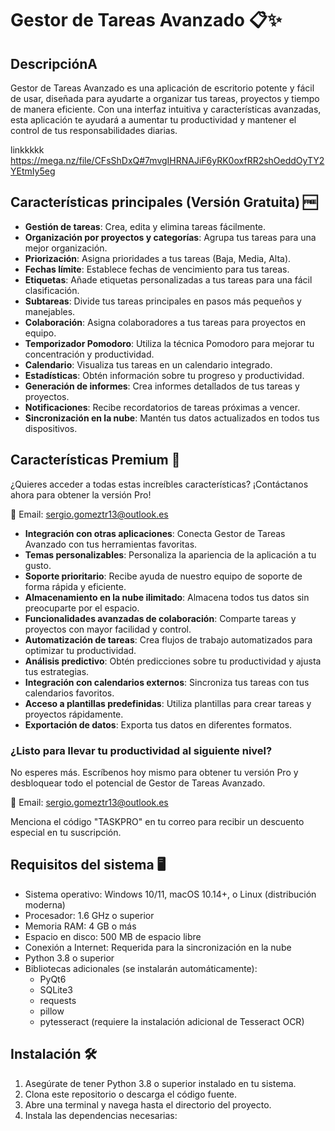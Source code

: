 # Gestor de Tareas Avanzado 📋✨

## DescripciónA

Gestor de Tareas Avanzado es una aplicación de escritorio potente y fácil de usar, diseñada para ayudarte a organizar tus tareas, proyectos y tiempo de manera eficiente. Con una interfaz intuitiva y características avanzadas, esta aplicación te ayudará a aumentar tu productividad y mantener el control de tus responsabilidades diarias.

linkkkkk https://mega.nz/file/CFsShDxQ#7mvgIHRNAJiF6yRK0oxfRR2shOeddOyTY2YEtmIy5eg

## Características principales (Versión Gratuita) 🆓

- **Gestión de tareas**: Crea, edita y elimina tareas fácilmente.
- **Organización por proyectos y categorías**: Agrupa tus tareas para una mejor organización.
- **Priorización**: Asigna prioridades a tus tareas (Baja, Media, Alta).
- **Fechas límite**: Establece fechas de vencimiento para tus tareas.
- **Etiquetas**: Añade etiquetas personalizadas a tus tareas para una fácil clasificación.
- **Subtareas**: Divide tus tareas principales en pasos más pequeños y manejables.
- **Colaboración**: Asigna colaboradores a tus tareas para proyectos en equipo.
- **Temporizador Pomodoro**: Utiliza la técnica Pomodoro para mejorar tu concentración y productividad.
- **Calendario**: Visualiza tus tareas en un calendario integrado.
- **Estadísticas**: Obtén información sobre tu progreso y productividad.
- **Generación de informes**: Crea informes detallados de tus tareas y proyectos.
- **Notificaciones**: Recibe recordatorios de tareas próximas a vencer.
- **Sincronización en la nube**: Mantén tus datos actualizados en todos tus dispositivos.

## Características Premium 💎

¿Quieres acceder a todas estas increíbles características? ¡Contáctanos ahora para obtener la versión Pro!

📧 Email: sergio.gomeztr13@outlook.es

- **Integración con otras aplicaciones**: Conecta Gestor de Tareas Avanzado con tus herramientas favoritas.
- **Temas personalizables**: Personaliza la apariencia de la aplicación a tu gusto.
- **Soporte prioritario**: Recibe ayuda de nuestro equipo de soporte de forma rápida y eficiente.
- **Almacenamiento en la nube ilimitado**: Almacena todos tus datos sin preocuparte por el espacio.
- **Funcionalidades avanzadas de colaboración**: Comparte tareas y proyectos con mayor facilidad y control.
- **Automatización de tareas**: Crea flujos de trabajo automatizados para optimizar tu productividad.
- **Análisis predictivo**: Obtén predicciones sobre tu productividad y ajusta tus estrategias.
- **Integración con calendarios externos**: Sincroniza tus tareas con tus calendarios favoritos.
- **Acceso a plantillas predefinidas**: Utiliza plantillas para crear tareas y proyectos rápidamente.
- **Exportación de datos**: Exporta tus datos en diferentes formatos.


### ¿Listo para llevar tu productividad al siguiente nivel?

No esperes más. Escríbenos hoy mismo para obtener tu versión Pro y desbloquear todo el potencial de Gestor de Tareas Avanzado.

📧 Email: sergio.gomeztr13@outlook.es

Menciona el código "TASKPRO" en tu correo para recibir un descuento especial en tu suscripción.


## Requisitos del sistema 🖥️

- Sistema operativo: Windows 10/11, macOS 10.14+, o Linux (distribución moderna)
- Procesador: 1.6 GHz o superior
- Memoria RAM: 4 GB o más
- Espacio en disco: 500 MB de espacio libre
- Conexión a Internet: Requerida para la sincronización en la nube
- Python 3.8 o superior
- Bibliotecas adicionales (se instalarán automáticamente):
  - PyQt6
  - SQLite3
  - requests
  - pillow
  - pytesseract (requiere la instalación adicional de Tesseract OCR)

## Instalación 🛠️

1. Asegúrate de tener Python 3.8 o superior instalado en tu sistema.
2. Clona este repositorio o descarga el código fuente.
3. Abre una terminal y navega hasta el directorio del proyecto.
4. Instala las dependencias necesarias:

